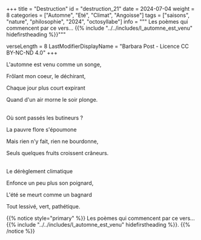 +++
title = "Destruction"
id = "destruction_21"
date = 2024-07-04
weight = 8
categories = ["Automne", "Eté", "Climat", "Angoisse"]
tags = ["saisons", "nature", "philosophie", "2024", "octosyllabe"]
info = """
Les poèmes qui commencent par ce vers...
{{% include "../../includes/l_automne_est_venu" hidefirstheading %}}"""

verseLength = 8
LastModifierDisplayName = "Barbara Post - Licence CC BY-NC-ND 4.0"
+++

L'automne est venu comme un songe,

Frôlant mon coeur, le déchirant,

Chaque jour plus court expirant

Quand d'un air morne le soir plonge.

 \
Où sont passés les butineurs ?

La pauvre flore s'époumone

Mais rien n'y fait, rien ne bourdonne,

Seuls quelques fruits croissent crâneurs.

 \
Le dérèglement climatique

Enfonce un peu plus son poignard,

L'été se meurt comme un bagnard

Tout lessivé, vert, pathétique.

{{% notice style="primary" %}}
Les poèmes qui commencent par ce vers...
{{% include "../../includes/l_automne_est_venu" hidefirstheading %}}.
{{% /notice %}}
